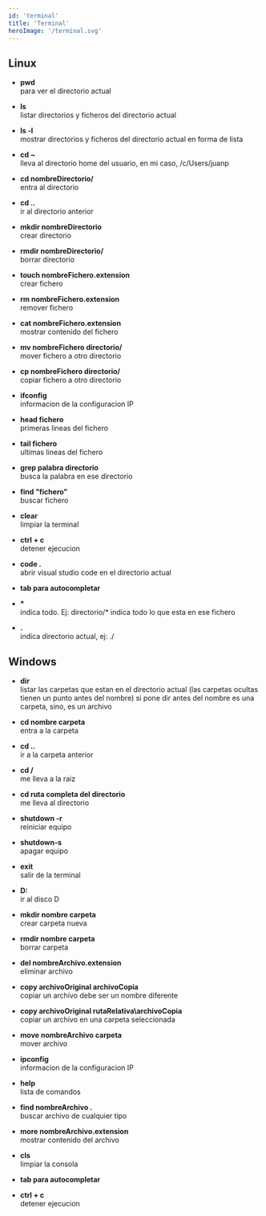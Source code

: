 ```yaml
---
id: 'terminal'
title: 'Terminal'
heroImage: '/terminal.svg'
---
```


## Linux

- **pwd**  
  para ver el directorio actual

- **ls**  
  listar directorios y ficheros del directorio actual

- **ls -l**  
  mostrar directorios y ficheros del directorio actual en
  forma de lista

- **cd ~**  
  lleva al directorio home del usuario, en mi caso, /c/Users/juanp

- **cd nombreDirectorio/**  
  entra al directorio

- **cd ..**  
  ir al directorio anterior

- **mkdir nombreDirectorio**  
  crear directorio

- **rmdir nombreDirectorio/**  
  borrar directorio

- **touch nombreFichero.extension**  
  crear fichero

- **rm nombreFichero.extension**  
  remover fichero

- **cat nombreFichero.extension**  
  mostrar contenido del fichero

- **mv nombreFichero directorio/**  
  mover fichero a otro directorio

- **cp nombreFichero directorio/**  
  copiar fichero a otro directorio

- **ifconfig**  
  informacion de la configuracion IP

- **head fichero**  
  primeras lineas del fichero

- **tail fichero**  
  ultimas lineas del fichero

- **grep palabra directorio**  
  busca la palabra en ese directorio

- **find "fichero"**  
  buscar fichero

- **clear**  
  limpiar la terminal

- **ctrl + c**  
  detener ejecucion

- **code .**  
  abrir visual studio code en el directorio actual

- **tab para autocompletar**

- **\***  
  indica todo. Ej: directorio/\* indica todo lo que esta en ese fichero

- **\.**  
  indica directorio actual, ej: ./

## Windows

- **dir**  
  listar las carpetas que estan en el directorio actual
  (las carpetas ocultas tienen un punto antes del nombre)
  si pone dir antes del nombre es una carpeta, sino, es un archivo

- **cd nombre carpeta**  
  entra a la carpeta

- **cd ..**  
  ir a la carpeta anterior

- **cd /**  
  me lleva a la raiz

- **cd ruta completa del directorio**  
  me lleva al directorio

- **shutdown -r**  
  reiniciar equipo
- **shutdown-s**  
  apagar equipo

- **exit**  
  salir de la terminal

- **D:**  
  ir al disco D

- **mkdir nombre carpeta**  
  crear carpeta nueva

- **rmdir nombre carpeta**  
  borrar carpeta

- **del nombreArchivo.extension**  
  eliminar archivo

- **copy archivoOriginal archivoCopia**  
  copiar un archivo debe ser un nombre diferente

- **copy archivoOriginal rutaRelativa\archivoCopia**  
  copiar un archivo en una carpeta seleccionada

- **move nombreArchivo carpeta**  
  mover archivo

- **ipconfig**  
  informacion de la configuracion IP

- **help**  
  lista de comandos

- **find nombreArchivo _._**  
  buscar archivo de cualquier tipo

- **more nombreArchivo.extension**  
  mostrar contenido del archivo

- **cls**  
  limpiar la consola

- **tab para autocompletar**

- **ctrl + c**  
  detener ejecucion
